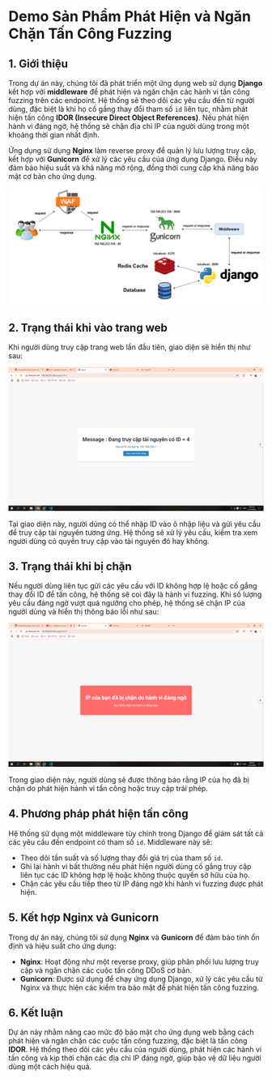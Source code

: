 # Demo Sản Phẩm Phát Hiện và Ngăn Chặn Tấn Công Fuzzing 

## 1. Giới thiệu

Trong dự án này, chúng tôi đã phát triển một ứng dụng web sử dụng **Django** kết hợp với **middleware** để phát hiện và ngăn chặn các hành vi tấn công fuzzing trên các endpoint. Hệ thống sẽ theo dõi các yêu cầu đến từ người dùng, đặc biệt là khi họ cố gắng thay đổi tham số `id` liên tục, nhằm phát hiện tấn công **IDOR (Insecure Direct Object References)**. Nếu phát hiện hành vi đáng ngờ, hệ thống sẽ chặn địa chỉ IP của người dùng trong một khoảng thời gian nhất định.

Ứng dụng sử dụng **Nginx** làm reverse proxy để quản lý lưu lượng truy cập, kết hợp với **Gunicorn** để xử lý các yêu cầu của ứng dụng Django. Điều này đảm bảo hiệu suất và khả năng mở rộng, đồng thời cung cấp khả năng bảo mật cơ bản cho ứng dụng.

![Mô Hình Sản Phẩm](/access_demo/mohinh.jpg)

## 2. Trạng thái khi vào trang web

Khi người dùng truy cập trang web lần đầu tiên, giao diện sẽ hiển thị như sau:

![Trạng thái lúc đầu](/access_demo/trangthailucdau.PNG)

Tại giao diện này, người dùng có thể nhập ID vào ô nhập liệu và gửi yêu cầu để truy cập tài nguyên tương ứng. Hệ thống sẽ xử lý yêu cầu, kiểm tra xem người dùng có quyền truy cập vào tài nguyên đó hay không.

## 3. Trạng thái khi bị chặn

Nếu người dùng liên tục gửi các yêu cầu với ID không hợp lệ hoặc cố gắng thay đổi ID để tấn công, hệ thống sẽ coi đây là hành vi fuzzing. Khi số lượng yêu cầu đáng ngờ vượt quá ngưỡng cho phép, hệ thống sẽ chặn IP của người dùng và hiển thị thông báo lỗi như sau:

![Trạng thái bị chặn](/access_demo/dabichan.PNG)

Trong giao diện này, người dùng sẽ được thông báo rằng IP của họ đã bị chặn do phát hiện hành vi tấn công hoặc truy cập trái phép.

## 4. Phương pháp phát hiện tấn công

Hệ thống sử dụng một middleware tùy chỉnh trong Django để giám sát tất cả các yêu cầu đến endpoint có tham số `id`. Middleware này sẽ:
- Theo dõi tần suất và số lượng thay đổi giá trị của tham số `id`.
- Ghi lại hành vi bất thường nếu phát hiện người dùng cố gắng truy cập liên tục các ID không hợp lệ hoặc không thuộc quyền sở hữu của họ.
- Chặn các yêu cầu tiếp theo từ IP đáng ngờ khi hành vi fuzzing được phát hiện.

## 5. Kết hợp Nginx và Gunicorn

Trong dự án này, chúng tôi sử dụng **Nginx** và **Gunicorn** để đảm bảo tính ổn định và hiệu suất cho ứng dụng:
- **Nginx**: Hoạt động như một reverse proxy, giúp phân phối lưu lượng truy cập và ngăn chặn các cuộc tấn công DDoS cơ bản.
- **Gunicorn**: Được sử dụng để chạy ứng dụng Django, xử lý các yêu cầu từ Nginx và thực hiện các kiểm tra bảo mật để phát hiện tấn công fuzzing.

## 6. Kết luận

Dự án này nhằm nâng cao mức độ bảo mật cho ứng dụng web bằng cách phát hiện và ngăn chặn các cuộc tấn công fuzzing, đặc biệt là tấn công **IDOR**. Hệ thống theo dõi các yêu cầu của người dùng, phát hiện các hành vi tấn công và kịp thời chặn các địa chỉ IP đáng ngờ, giúp bảo vệ dữ liệu người dùng một cách hiệu quả.
